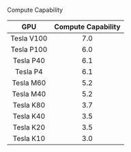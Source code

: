 Compute Capability


GPU |	Compute Capability
:---: | :---:
Tesla V100 | 7.0
Tesla P100 |	6.0
Tesla P40	 | 6.1
Tesla P4 |	6.1
Tesla M60 |	5.2
Tesla M40	 | 5.2
Tesla K80	 | 3.7
Tesla K40	 | 3.5
Tesla K20	 | 3.5
Tesla K10	 | 3.0

